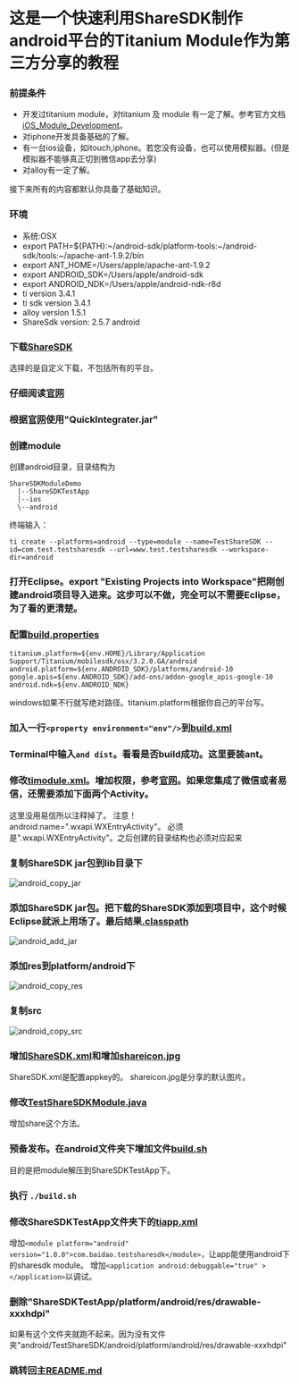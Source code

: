 这是一个快速利用ShareSDK制作android平台的Titanium Module作为第三方分享的教程
====================================================================

### 前提条件
- 开发过titanium module，对titanium 及 module 有一定了解。参考官方文档[iOS_Module_Development](http://docs.appcelerator.com/titanium/3.0/#!/guide/iOS_Module_Development_Guide)。
- 对iphone开发具备基础的了解。
- 有一台ios设备，如itouch,iphone。若您没有设备，也可以使用模拟器。(但是模拟器不能够真正切到微信app去分享)
- 对alloy有一定了解。

接下来所有的内容都默认你具备了基础知识。

### 环境
- 系统:OSX
- export PATH=${PATH}:~/android-sdk/platform-tools:~/android-sdk/tools:~/apache-ant-1.9.2/bin
- export ANT_HOME=/Users/apple/apache-ant-1.9.2
- export ANDROID_SDK=/Users/apple/android-sdk
- export ANDROID_NDK=/Users/apple/android-ndk-r8d
- ti version 3.4.1
- ti sdk version 3.4.1
- alloy version 1.5.1
- ShareSdk version: 2.5.7 android

### 下载[ShareSDK](http://sharesdk.mob.com/Download)
选择的是自定义下载，不包括所有的平台。

### 仔细阅读[官网](http://wiki.mob.com/%E5%BF%AB%E9%80%9F%E9%9B%86%E6%88%90%E6%8C%87%E5%8D%97/)

### 根据[官网](http://wiki.mob.com/%E5%BF%AB%E9%80%9F%E9%9B%86%E6%88%90%E6%8C%87%E5%8D%97/)使用"QuickIntegrater.jar"

### 创建module
创建android目录，目录结构为
```
ShareSDKModuleDemo
  |--ShareSDKTestApp
  |--ios
  \--android
```
终端输入：
```
ti create --platforms=android --type=module --name=TestShareSDK --id=com.test.testsharesdk --url=www.test.testsharesdk --workspace-dir=android
```

### 打开Eclipse。export "Existing Projects into Workspace"把刚创建android项目导入进来。这步可以不做，完全可以不需要Eclipse，为了看的更清楚。

### 配置[build.properties](https://github.com/mdsb100/titanium-good-practices/blob/master/ShareSDKModuleDemo/android/TestShareSDK/android/build.properties)
```
titanium.platform=${env.HOME}/Library/Application Support/Titanium/mobilesdk/osx/3.2.0.GA/android
android.platform=${env.ANDROID_SDK}/platforms/android-10
google.apis=${env.ANDROID_SDK}/add-ons/addon-google_apis-google-10
android.ndk=${env.ANDROID_NDK}
```
windows如果不行就写绝对路径。titanium.platform根据你自己的平台写。

### 加入一行```<property environment="env"/>```到[build.xml](https://github.com/mdsb100/titanium-good-practices/blob/master/ShareSDKModuleDemo/android/TestShareSDK/android/build.xml)

### Terminal中输入```and dist```。看看是否build成功。这里要装ant。

### 修改[timodule.xml](https://github.com/mdsb100/titanium-good-practices/blob/master/ShareSDKModuleDemo/android/TestShareSDK/android/timodule.xml)。增加权限，参考[官网](http://wiki.mob.com/%E5%BF%AB%E9%80%9F%E9%9B%86%E6%88%90%E6%8C%87%E5%8D%97/)。如果您集成了微信或者易信，还需要添加下面两个Activity。
这里没用易信所以注释掉了。
注意！android:name=".wxapi.WXEntryActivity"。 必须是".wxapi.WXEntryActivity"。之后创建的目录结构也必须对应起来

### 复制ShareSDK jar包到lib目录下
![android_copy_jar](https://cloud.githubusercontent.com/assets/2350193/5615509/e3a7ec6c-9536-11e4-9acd-ea852c08e917.png)

### 添加ShareSDK jar包。把下载的ShareSDK添加到项目中，这个时候Eclipse就派上用场了。最后结果[.classpath](https://github.com/mdsb100/titanium-good-practices/blob/master/ShareSDKModuleDemo/android/TestShareSDK/android/.classpath)
![android_add_jar](https://cloud.githubusercontent.com/assets/2350193/5615582/6feebbf6-9537-11e4-8850-261305e5e3dd.png)

### 添加res到platform/android下
![android_copy_res](https://cloud.githubusercontent.com/assets/2350193/5617399/5d64dbde-9549-11e4-9bb8-6bc026204e62.png)

### 复制src
![android_copy_src](https://cloud.githubusercontent.com/assets/2350193/5615737/f6b2924c-9538-11e4-961c-53cb76dba1d3.png)

### 增加[ShareSDK.xml](https://github.com/mdsb100/titanium-good-practices/tree/master/ShareSDKModuleDemo/android/TestShareSDK/assets/ShareSDK.xml)和增加[shareicon.jpg](https://github.com/mdsb100/titanium-good-practices/tree/master/ShareSDKModuleDemo/android/TestShareSDK/assets/shareicon.jpg)
ShareSDK.xml是配置appkey的。
shareicon.jpg是分享的默认图片。

### 修改[TestShareSDKModule.java](https://github.com/mdsb100/titanium-good-practices/blob/master/ShareSDKModuleDemo/android/TestShareSDK/android/src/com/test/testsharesdk/TestShareSDKModule.java)
增加share这个方法。

### 预备发布。在android文件夹下增加文件[build.sh](https://github.com/mdsb100/titanium-good-practices/blob/master/ShareSDKModuleDemo/android/TestShareSDK/android/build.sh)
目的是把module解压到ShareSDKTestApp下。

### 执行 `./build.sh`

### 修改ShareSDKTestApp文件夹下的[tiapp.xml](https://github.com/mdsb100/titanium-good-practices/blob/master/ShareSDKModuleDemo/ShareSDKTestApp/tiapp.xml)
增加```<module platform="android" version="1.0.0">com.baidao.testsharesdk</module>```，让app能使用android下的sharesdk module。
增加```<application android:debuggable="true" ></application>```以调试。

### 删除"ShareSDKTestApp/platform/android/res/drawable-xxxhdpi"
如果有这个文件夹就跑不起来。因为没有文件夹"android/TestShareSDK/android/platform/android/res/drawable-xxxhdpi"

### 跳转回主[README.md](https://github.com/mdsb100/titanium-good-practices/tree/master/ShareSDKModuleDemo)
